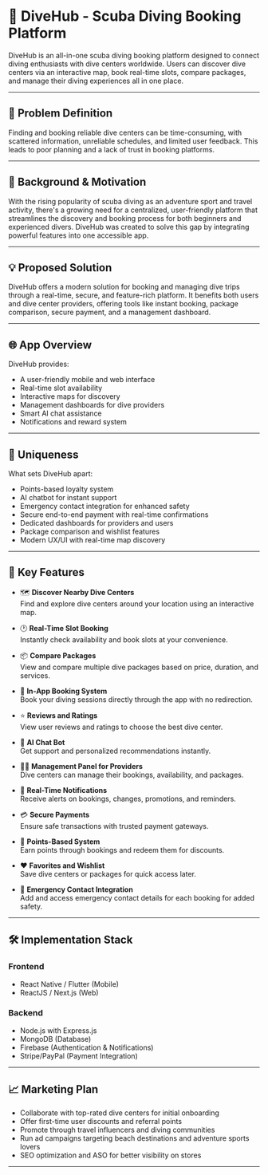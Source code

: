 # 🌊 DiveHub - Scuba Diving Booking Platform

DiveHub is an all-in-one scuba diving booking platform designed to connect diving enthusiasts with dive centers worldwide. Users can discover dive centers via an interactive map, book real-time slots, compare packages, and manage their diving experiences all in one place.

---

## 📌 Problem Definition

Finding and booking reliable dive centers can be time-consuming, with scattered information, unreliable schedules, and limited user feedback. This leads to poor planning and a lack of trust in booking platforms.

---

## 🎯 Background & Motivation

With the rising popularity of scuba diving as an adventure sport and travel activity, there's a growing need for a centralized, user-friendly platform that streamlines the discovery and booking process for both beginners and experienced divers. DiveHub was created to solve this gap by integrating powerful features into one accessible app.

---

## 💡 Proposed Solution

DiveHub offers a modern solution for booking and managing dive trips through a real-time, secure, and feature-rich platform. It benefits both users and dive center providers, offering tools like instant booking, package comparison, secure payment, and a management dashboard.

---

## 🌐 App Overview

DiveHub provides:
- A user-friendly mobile and web interface
- Real-time slot availability
- Interactive maps for discovery
- Management dashboards for dive providers
- Smart AI chat assistance
- Notifications and reward system

---

## 🧠 Uniqueness

What sets DiveHub apart:
- Points-based loyalty system
- AI chatbot for instant support
- Emergency contact integration for enhanced safety
- Secure end-to-end payment with real-time confirmations
- Dedicated dashboards for providers and users
- Package comparison and wishlist features
- Modern UX/UI with real-time map discovery

---

## 🔑 Key Features

- 🗺️ **Discover Nearby Dive Centers**  
  Find and explore dive centers around your location using an interactive map.

- 🕐 **Real-Time Slot Booking**  
  Instantly check availability and book slots at your convenience.

- 📦 **Compare Packages**  
  View and compare multiple dive packages based on price, duration, and services.

- 🛒 **In-App Booking System**  
  Book your diving sessions directly through the app with no redirection.

- ⭐ **Reviews and Ratings**  
  View user reviews and ratings to choose the best dive center.

- 🤖 **AI Chat Bot**  
  Get support and personalized recommendations instantly.

- 🧑‍💼 **Management Panel for Providers**  
  Dive centers can manage their bookings, availability, and packages.

- 🔔 **Real-Time Notifications**  
  Receive alerts on bookings, changes, promotions, and reminders.

- 💳 **Secure Payments**  
  Ensure safe transactions with trusted payment gateways.

- 🏅 **Points-Based System**  
  Earn points through bookings and redeem them for discounts.

- ❤️ **Favorites and Wishlist**  
  Save dive centers or packages for quick access later.

- 🚨 **Emergency Contact Integration**  
  Add and access emergency contact details for each booking for added safety.

---

## 🛠️ Implementation Stack

### Frontend
- React Native / Flutter (Mobile)
- ReactJS / Next.js (Web)

### Backend
- Node.js with Express.js
- MongoDB (Database)
- Firebase (Authentication & Notifications)
- Stripe/PayPal (Payment Integration)

---

## 📈 Marketing Plan

- Collaborate with top-rated dive centers for initial onboarding
- Offer first-time user discounts and referral points
- Promote through travel influencers and diving communities
- Run ad campaigns targeting beach destinations and adventure sports lovers
- SEO optimization and ASO for better visibility on stores

---

